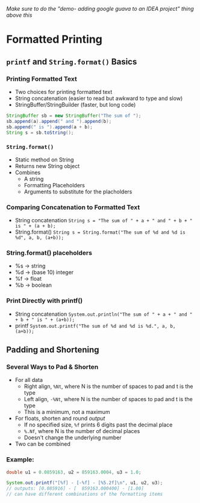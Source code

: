 *Make sure to do the "demo- adding google guava to an IDEA project" thing above this*
# Formatted Printing

## `printf` and `String.format()` Basics
### Printing Formatted Text
* Two choices for printing formatted text
* String concatenation (easier to read but awkward to type and slow)
* StringBuffer/StringBuilder (faster, but long code)
```java
StringBuffer sb = new StringBuffer("The sum of ");
sb.append(a).append(" and ").append(b);
sb.append(" is ").append(a + b);
String s = sb.toString();
```

### `String.format()`
* Static method on String
* Returns new String object
* Combines
  * A string
  * Formatting Placeholders
  * Arguments to substitute for the placholders

### Comparing Concatenation to Formatted Text
* String concatenation
`String s = "The sum of " + a + " and " + b + " is " + (a + b);`
* String.format()
`String s = String.format("The sum of %d and %d is %d", a, b, (a+b));`

### String.format() placeholders
* %s -> string
* %d -> (base 10) integer
* %f -> float
* %b -> boolean

### Print Directly with printf()
* String concatenation
`System.out.println("The sum of " + a + " and " + b + " is " + (a+b));`
* printf
`System.out.printf("The sum of %d and %d is %d.", a, b, (a+b));`

## Padding and Shortening
### Several Ways to Pad & Shorten
* For all data
  * Right align, `%Nt`, where N is the number of spaces to pad and t is the type
  * Left align, `-%Nt`, where N is the number of spaces to pad and t is the type
  * This is a minimum, not a maximum
* For floats, shorten and round *output*
  * If no specified size, `%f` prints 6 digits past the decimal place
  * `%.Nf`, where N is the number of decimal places
  * Doesn't change the underlying number
* Two can be combined

### Example:
```java
double u1 = 0.0859163, u2 = 859163.0004, u3 = 1.0;

System.out.printf("[%f] - [-%f] - [%5.2f]\n", u1, u2, u3);
// outputs: [0.085916] - [  859163.000400] - [1.00]
// can have different combinations of the formatting items
```